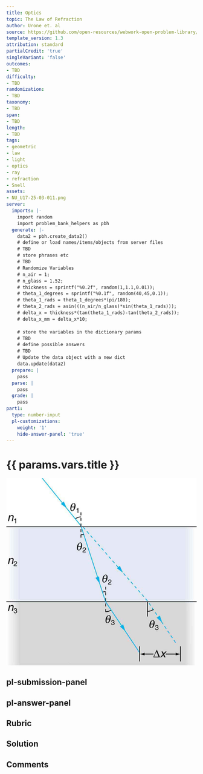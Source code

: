 ```yaml
---
title: Optics
topic: The Law of Refraction
author: Urone et. al
source: https://github.com/open-resources/webwork-open-problem-library/tree/master/Contrib/BrockPhysics/College_Physics_Urone/25.Geometric_Optics/The_Law_of_Refraction/NU_U17-25-03-011.pg
template_version: 1.3
attribution: standard
partialCredit: 'true'
singleVariant: 'false'
outcomes:
- TBD
difficulty:
- TBD
randomization:
- TBD
taxonomy:
- TBD
span:
- TBD
length:
- TBD
tags:
- geometric
- law
- light
- optics
- ray
- refraction
- Snell
assets:
- NU_U17-25-03-011.png
server:
  imports: |-
    import random
    import problem_bank_helpers as pbh
  generate: |-
    data2 = pbh.create_data2()
    # define or load names/items/objects from server files
    # TBD
    # store phrases etc
    # TBD
    # Randomize Variables
    # n_air = 1;
    # n_glass = 1.52;
    # thickness = sprintf("%0.2f", random(1,1.1,0.01));
    # theta_1_degrees = sprintf("%0.1f", random(40,45,0.1));
    # theta_1_rads = theta_1_degrees*(pi/180);
    # theta_2_rads = asin(((n_air/n_glass)*sin(theta_1_rads)));
    # delta_x = thickness*(tan(theta_1_rads)-tan(theta_2_rads));
    # delta_x_mm = delta_x*10;

    # store the variables in the dictionary params
    # TBD
    # define possible answers
    # TBD
    # Update the data object with a new dict
    data.update(data2)
  prepare: |
    pass
  parse: |
    pass
  grade: |
    pass
part1:
  type: number-input
  pl-customizations:
    weight: '1'
    hide-answer-panel: 'true'
---
```


# {{ params.vars.title }} 

![Ray Diagram](NU_U17-25-03-011.png)


## pl-submission-panel 


## pl-answer-panel 


## Rubric 


## Solution 


## Comments 


